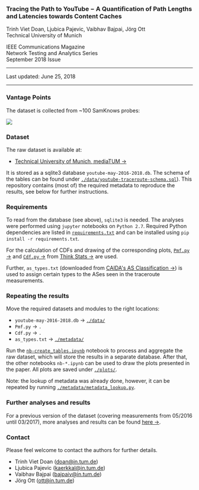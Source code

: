 ### Tracing the Path to YouTube − A Quantification of Path Lengths and Latencies towards Content Caches

Trinh Viet Doan, Ljubica Pajevic, Vaibhav Bajpai, Jörg Ott  
Technical University of Munich

IEEE Communications Magazine  
Network Testing and Analytics Series  
September 2018 Issue  

---

Last updated: June 25, 2018

---  

### Vantage Points

The dataset is collected from ~100 SamKnows probes:

![](http://i.imgur.com/zVefNfd.png)

### Dataset

The raw dataset is available at:

* [Technical University of Munich, mediaTUM &rarr;](http://doi.org/10.14459/2018md1447027)

It is stored as a sqlite3 database `youtube-may-2016-2018.db`. The schema of the tables can be found under [`./data/youtube-traceroute-schema.sql`](https://github.com/tv-doan/youtube-traceroutes/blob/master/data/youtube-traceroute-schema.sql)).
This repository contains (most of) the required metadata to reproduce the results, see below for further instructions.

### Requirements

To read from the database (see above), `sqlite3` is needed.
The analyses were performed using `jupyter` notebooks on `Python 2.7`.
Required Python dependencies are listed in [`requirements.txt`](https://github.com/tv-doan/youtube-traceroutes/blob/master/requirements.txt) and can be installed using `pip install -r requirements.txt`.

For the calculation of CDFs and drawing of the corresponding plots, [`Pmf.py` &rarr;](http://greenteapress.com/thinkstats/Pmf.py) and [`Cdf.py` &rarr;](http://greenteapress.com/thinkstats/Cdf.py) from [Think Stats &rarr;](https://greenteapress.com/wp/think-stats-2e/) are used.

Further, `as_types.txt` (downloaded from [CAIDA's AS Classification &rarr;](https://www.caida.org/data/as-classification/)) is used to assign certain types to the ASes seen in the traceroute measurements.  

### Repeating the results
Move the required datasets and modules to the right locations:
- `youtube-may-2016-2018.db` &rarr; [`./data/`](https://github.com/tv-doan/youtube-traceroutes/tree/master/data)
- `Pmf.py` &rarr; `.`
- `Cdf.py` &rarr; `.`
- `as_types.txt` &rarr; [`./metadata/`](https://github.com/tv-doan/youtube-traceroutes/tree/master/metadata)

Run the [`nb-create_tables.ipynb`](https://github.com/tv-doan/youtube-traceroutes/blob/master/nb-create_tables.ipynb) notebook to process and aggregate the raw dataset, which will store the results in a separate database. After that, the other notebooks `nb-*.ipynb` can be used to draw the plots presented in the paper.
All plots are saved under [`./plots/`](https://github.com/tv-doan/youtube-traceroutes/tree/master/plots).

Note: the lookup of metadata was already done, however, it can be repeated by running [`./metadata/metadata_lookup.py`](https://github.com/tv-doan/youtube-traceroutes/blob/master/metadata/metadata_lookup.py).

### Further analyses and results
For a previous version of the dataset (covering measurements from 05/2016 until 03/2017), more analyses and results can be found [here &rarr;](https://www.cm.in.tum.de/fileadmin/w00bvd/www/thesis/mt-doan.pdf).


### Contact

Please feel welcome to contact the authors for further details.

- Trinh Viet Doan (<doan@in.tum.de>)
- Ljubica Pajevic (<kaerkkal@in.tum.de>)
- Vaibhav Bajpai (<bajpaiv@in.tum.de>)
- Jörg Ott (<ott@in.tum.de>)